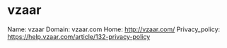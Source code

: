 
# vzaar

Name: vzaar
Domain: vzaar.com
Home: http://vzaar.com/
Privacy_policy: https://help.vzaar.com/article/132-privacy-policy
